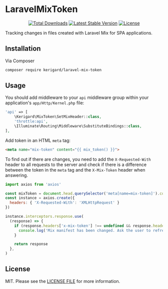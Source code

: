 # LaravelMixToken

<p align="center">
  <a href="https://packagist.org/packages/Kerigard/laravel-mix-token"><img src="https://img.shields.io/packagist/dt/Kerigard/laravel-mix-token" alt="Total Downloads"></a>
  <a href="https://packagist.org/packages/Kerigard/laravel-mix-token"><img src="https://img.shields.io/packagist/v/Kerigard/laravel-mix-token" alt="Latest Stable Version"></a>
  <a href="https://packagist.org/packages/Kerigard/laravel-mix-token"><img src="https://img.shields.io/packagist/l/Kerigard/laravel-mix-token" alt="License"></a>
</p>

Tracking changes in files created with Laravel Mix for SPA applications.

## Installation

Via Composer

``` bash
composer require kerigard/laravel-mix-token
```

## Usage

You should add middleware to your `api` middleware group within your application's `app/Http/Kernel.php` file:

``` php
'api' => [
    \Kerigard\MixToken\SetMixHeader::class,
    'throttle:api',
    \Illuminate\Routing\Middleware\SubstituteBindings::class,
],
```

Add token in an HTML `meta` tag:

``` html
<meta name="mix-token" content="{{ mix_token() }}">
```

To find out if there are changes, you need to add the `X-Requested-With` header to all requests to the server and check if there is a difference between the token in the `meta` tag and the `X-Mix-Token` header when answering.

``` js
import axios from 'axios'

const mixToken = document.head.querySelector('meta[name=mix-token]').content
const instance = axios.create({
  headers: { 'X-Requested-With': 'XMLHttpRequest' }
})

instance.interceptors.response.use(
  (response) => {
    if (response.headers['x-mix-token'] !== undefined && response.headers['x-mix-token'] != mixToken) {
      console.log('Mix manifest has been changed. Ask the user to refresh the page')
    }

    return response
  },
)
```

## License

MIT. Please see the [LICENSE FILE](LICENSE.md) for more information.
